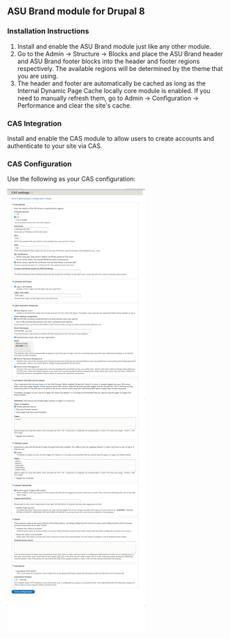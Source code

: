 ## ASU Brand module for Drupal 8

### Installation Instructions
1. Install and enable the ASU Brand module just like any other module.
2. Go to the Admin -> Structure -> Blocks and place the ASU Brand header and ASU Brand
   footer blocks into the header and footer regions respectively. The available
   regions will be determined by the theme that you are using.
3. The header and footer are automatically be cached as long as the Internal Dynamic Page Cache
   locally core module is enabled. If you need to manually refresh them, go to
   Admin -> Configuration -> Performance and clear the site's cache.

### CAS Integration
Install and enable the CAS module to allow users to create accounts and authenticate
to your site via CAS.

### CAS Configuration
Use the following as your CAS configuration:

![sample configuration](cas-configuration.png) 
